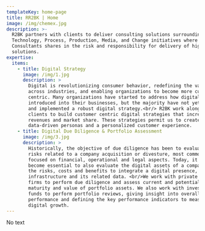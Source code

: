```yaml
---
templateKey: home-page
title: RR2BK | Home
image: /img/chemex.jpg
description: >-
  R2BK partners with clients to deliver consulting solutions surrounding
  Technology, Process, Production, Media, and Change initiatives where Digital
  Consultants shares in the risk and responsibility for delivery of high-quality
  solutions.
expertise:
  items:
    - title: Digital Strategy
      image: /img/1.jpg
      description: >
        Digital is revolutionizing consumer behavior, redefining the value chain
        across industries, and enabling organizations to become more customer
        centric. Many organizations have started to address how digital can be
        introduced into their businesses, but the majority have not yet defined
        and implemented a robust digital strategy.<br/> R2BK work alongside our
        clients to build customer centric digital strategies that increase
        revenues and market share. These strategies permit us to create
        data-driven personas and a personalized customer experience.
    - title: Digital Due Diligence & Portfolio Assessment
      image: /img/3.jpg
      description: >
        Historically, the objective of due diligence has been to evaluate the
        risks related to a company acquisition or divesture, most commonly
        focused on financial, operational and legal aspects. Today, it has
        become essential to also evaluate the digital assets of a company, and
        the risks, costs and benefits to integrate a digital presence, its
        infrastructure and its related data. <br/>We work with private equity
        firms to perform due diligence and assess current and potential digital
        maturity and value of portfolio assets. We also work with investment
        funds to perform portfolio reviews, giving insight into overall digital
        performance and defining the key performance indicators to measure
        digital growth.
---
```

No text
